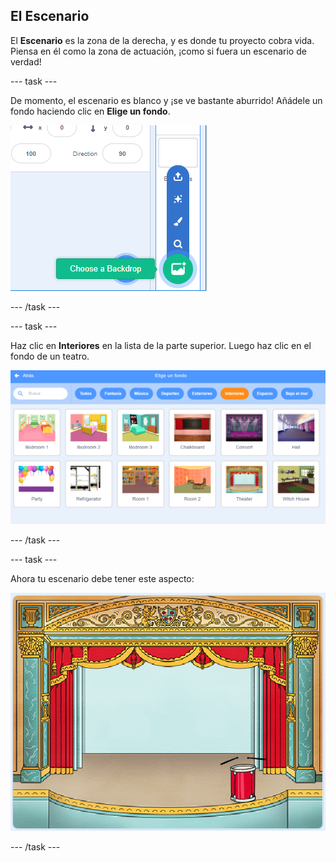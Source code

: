 ## El Escenario

El **Escenario** es la zona de la derecha, y es donde tu proyecto cobra vida. Piensa en él como la zona de actuación, ¡como si fuera un escenario de verdad!

\--- task \---

De momento, el escenario es blanco y ¡se ve bastante aburrido! Añádele un fondo haciendo clic en **Elige un fondo**.

![captura de pantalla](images/band-stage-choose.png)

\--- /task \---

\--- task \---

Haz clic en **Interiores** en la lista de la parte superior. Luego haz clic en el fondo de un teatro.

![captura de pantalla](images/band-backdrop.png)

\--- /task \---

\--- task \---

Ahora tu escenario debe tener este aspecto:

![captura de pantalla](images/band-stage.png)

\--- /task \---